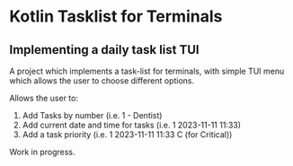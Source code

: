 # Kotlin Tasklist for Terminals
## Implementing a daily task list TUI

A project which implements a task-list for terminals, with simple TUI menu which allows the user to choose different options.

Allows the user to:

1) Add Tasks by number (i.e. 1 - Dentist)
2) Add current date and time for tasks (i.e. 1 2023-11-11 11:33)
3) Add a task priority (i.e. 1 2023-11-11 11:33 C (for Critical))
 
Work in progress.
